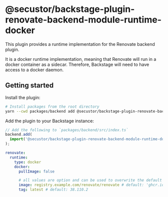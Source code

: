 # @secustor/backstage-plugin-renovate-backend-module-runtime-docker

This plugin provides a runtime implementation for the Renovate backend plugin.

It is a docker runtime implementation, meaning that Renovate will run in a docker container as a sidecar.
Therefore, Backstage will need to have access to a docker daemon.

## Getting started

Install the plugin:

```bash
# Install packages from the root directory
yarn --cwd packages/backend add @secustor/backstage-plugin-renovate-backend-module-runtime-docker
```

Add the plugin to your Backstage instance:

```ts
// Add the following to `packages/backend/src/index.ts`
backend.add(
  import('@secustor/backstage-plugin-renovate-backend-module-runtime-docker'),
);
```

```yaml
renovate:
  runtime:
    type: docker
    docker:
      pullImage: false

      # all values are option and can be used to overwrite the default values
      image: registry.example.com/renovate/renovate # default: 'ghcr.io/renovatebot/renovate'
      tag: latest # default: 38.110.2
```
